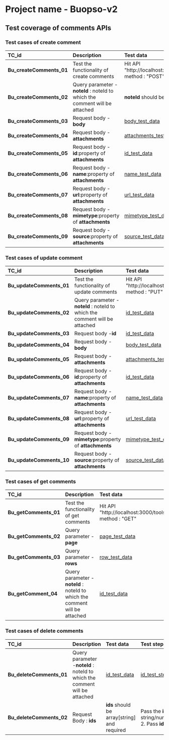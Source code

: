 # Project name - Buopso-v2
## Test coverage of comments APIs

### Test cases of create comment
TC_id|Description|Test data|Test step|
|:---|:----------|:--------|:--------|
|**Bu_createComments_01**|Test the functionality of create comments|Hit API "http://localhost:3000/tools/v2/comments",  method : "POST"||
|**Bu_createComments_02**|Query parameter -**noteId** : noteId to which the comment will be attached|**noteId** should be string and required|1. Pass the **noteId** as number/null <br> 2. Pass **noteId** blank|
|**Bu_createComments_03**|Request body -**body**|[body_test_data](utility.md#body_test_data)|[body_test_step](utility.md#body_test_step)|
|**Bu_createComments_04**|Request body -**attachments**|[attachments_test_data](utility.md#attachments_test_data)|[attachments_test_step](utility.md#attachments_test_step)|
|**Bu_createComments_05**|Request body -**id**:property of **attachments**|[id_test_data](utility.md#id_test_data)|[id_test_step](utility.md#id_test_step)|
|**Bu_createComments_06**|Request body -**name**:property of **attachments**|[name_test_data](utility.md#name_test_data)|[name_test_step](utility.md#name_test_step)|
|**Bu_createComments_07**|Request body -**url**:property of **attachments**|[url_test_data](utility.md#url_test_data)|[url_test_step](utility.md#url_test_step)|
|**Bu_createComments_08**|Request body -**mimetype**:property of **attachments**|[mimetype_test_data](utility.md#mimetype_test_data)|[mimetype_test_step](utility.md#mimetype_test_step)|
|**Bu_createComments_09**|Request body -**source**:property of **attachments**|[source_test_data](utility.md#source_test_data)|[source_test_step](utility.md#source_test_step)|

### Test cases of update comment
TC_id|Description|Test data|Test step|
|:---|:----------|:--------|:--------|
|**Bu_updateComments_01**|Test the functionality of update comments|Hit API "http://localhost:3000/tools/v2/comments",  method : "PUT"||
|**Bu_updateComments_02**|Query parameter -**noteId** : noteId to which the comment will be attached|[id_test_data](utility.md#id_test_data)|[id_test_step](utility.md#id_test_step)|
|**Bu_updateComments_03**|Request body -**id**|[id_test_data](utility.md#id_test_data)|[id_test_step](utility.md#id_test_step)|
|**Bu_updateComments_04**|Request body -**body**|[body_test_data](utility.md#body_test_data)|[body_test_step](utility.md#body_test_step)|
|**Bu_updateComments_05**|Request body -**attachments**|[attachments_test_data](utility.md#attachments_test_data)|[attachments_test_step](utility.md#attachments_test_step)|
|**Bu_updateComments_06**|Request body -**id**:property of **attachments**|[id_test_data](utility.md#id_test_data)|[id_test_step](utility.md#id_test_step)|
|**Bu_updateComments_07**|Request body -**name**:property of **attachments**|[name_test_data](utility.md#name_test_data)|[name_test_step](utility.md#name_test_step)|
|**Bu_updateComments_08**|Request body -**url**:property of **attachments**|[url_test_data](utility.md#url_test_data)|[url_test_step](utility.md#url_test_step)|
|**Bu_updateComments_09**|Request body -**mimetype**:property of **attachments**|[mimetype_test_data](utility.md#mimetype_test_data)|[mimetype_test_step](utility.md#mimetype_test_step)|
|**Bu_updateComments_10**|Request body -**source**:property of **attachments**|[source_test_data](utility.md#source_test_data)|[source_test_step](utility.md#source_test_step)|

### Test cases of get comments
TC_id|Description|Test data|Test step|
|:---|:----------|:--------|:--------|
|**Bu_getComments_01**|Test the functionality of get comments|Hit API "http://localhost:3000/tools/v2/comments",  method : "GET"||
|**Bu_getComments_02**|Query parameter -**page**|[page_test_data](utility.md#page_test_data)|[page_test_step](utility.md#page_test_step)|
|**Bu_getComments_03**|Query parameter -**rows**|[row_test_data](utility.md#row_test_data)|[row_test_step](utility.md#row_test_step)|
|**Bu_getComment_04**|Query parameter -**noteId** : noteId to which the comment will be attached|[id_test_data](utility.md#id_test_data)|[id_test_step](utility.md#id_test_step)|

### Test cases of delete comments
TC_id|Description|Test data|Test step|
|:---|:----------|:--------|:--------|
|**Bu_deleteComments_01**|Query parameter -**noteId** : noteId to which the comment will be attached|[id_test_data](utility.md#id_test_data)|[id_test_step](utility.md#id_test_step)|
|**Bu_deleteComments_02**|Request Body : **ids**|**ids** should be array[string] and required|Pass the **ids** as string/number/array[number]/null <br> 2. Pass **ids** field blank|

